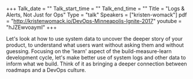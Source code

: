 +++
Talk_date = ""
Talk_start_time = ""
Talk_end_time = ""
Title = "Logs & Alerts, Not Just for Ops"
Type = "talk"
Speakers = ["kristen-womack"]
pdf = "http://kristenwomack.io/DevOps-Minneapolis-Ignite-2017"
youtube = "hJZEwvoaymI"
+++

Let's look at how to use system data to uncover the deeper story of your product, to understand what users want without asking them and without guessing. Focusing on the 'learn' aspect of the build-measure-learn development cycle, let's make better use of system logs and other data to inform what we build. Think of it as bringing a deeper connection between roadmaps and a DevOps culture.

